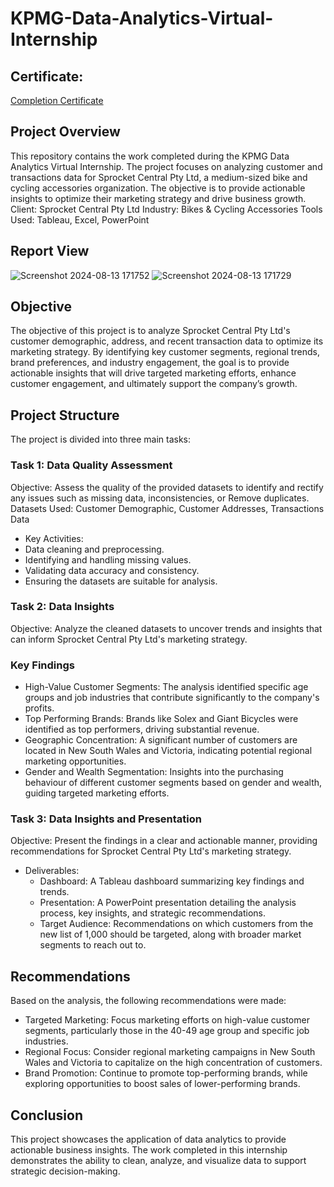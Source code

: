 # KPMG-Data-Analytics-Virtual-Internship

## Certificate:
[Completion Certificate](https://github.com/utkarsh-arya08/KPMG-Data-Analytics-Virtual-Internship/blob/main/Certificate.pdf)

## Project Overview
This repository contains the work completed during the KPMG Data Analytics Virtual Internship. The project focuses on analyzing customer and transactions data for Sprocket Central Pty Ltd, a medium-sized bike and cycling accessories organization. The objective is to provide actionable insights to optimize their marketing strategy and drive business growth.
Client: Sprocket Central Pty Ltd
Industry: Bikes & Cycling Accessories
Tools Used: Tableau, Excel, PowerPoint

## Report View
![Screenshot 2024-08-13 171752](https://github.com/user-attachments/assets/8826822a-aa86-4460-a4b9-b4f63de73387)
![Screenshot 2024-08-13 171729](https://github.com/user-attachments/assets/1d4304ee-b9e2-4b62-be33-0348cb69de58)

## Objective
The objective of this project is to analyze Sprocket Central Pty Ltd's customer demographic, address, and recent transaction data to optimize its marketing strategy. By identifying key customer segments, regional trends, brand preferences, and industry engagement, the goal is to provide actionable insights that will drive targeted marketing efforts, enhance customer engagement, and ultimately support the company’s growth.

## Project Structure
The project is divided into three main tasks:
### Task 1: Data Quality Assessment
Objective: Assess the quality of the provided datasets to identify and rectify any issues such as missing data, inconsistencies, or Remove duplicates.
Datasets Used: Customer Demographic, Customer Addresses, Transactions Data
* Key Activities:
 * Data cleaning and preprocessing.
 * Identifying and handling missing values.
 * Validating data accuracy and consistency.
 * Ensuring the datasets are suitable for analysis.

### Task 2: Data Insights
Objective: Analyze the cleaned datasets to uncover trends and insights that can inform Sprocket Central Pty Ltd's marketing strategy.
### Key Findings
* High-Value Customer Segments: The analysis identified specific age groups and job industries that contribute significantly to the company's profits.
* Top Performing Brands: Brands like Solex and Giant Bicycles were identified as top performers, driving substantial revenue.
* Geographic Concentration: A significant number of customers are located in New South Wales and Victoria, indicating potential regional marketing opportunities.
* Gender and Wealth Segmentation: Insights into the purchasing behaviour of different customer segments based on gender and wealth, guiding targeted marketing efforts.
  
### Task 3: Data Insights and Presentation
Objective: Present the findings in a clear and actionable manner, providing recommendations for Sprocket Central Pty Ltd's marketing strategy.
* Deliverables:
  * Dashboard: A Tableau dashboard summarizing key findings and trends.
  * Presentation: A PowerPoint presentation detailing the analysis process, key insights, and strategic recommendations.
  * Target Audience: Recommendations on which customers from the new list of 1,000 should be targeted, along with broader market segments to reach out to.

## Recommendations
Based on the analysis, the following recommendations were made:
* Targeted Marketing: Focus marketing efforts on high-value customer segments, particularly those in the 40-49 age group and specific job industries.
* Regional Focus: Consider regional marketing campaigns in New South Wales and Victoria to capitalize on the high concentration of customers.
* Brand Promotion: Continue to promote top-performing brands, while exploring opportunities to boost sales of lower-performing brands.

## Conclusion
This project showcases the application of data analytics to provide actionable business insights. The work completed in this internship demonstrates the ability to clean, analyze, and visualize data to support strategic decision-making.
